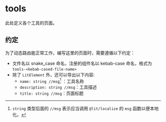 # tools

此处定义各个工具的页面。

## 约定

为了动态路由能正常工作，编写这里的页面时，需要遵循以下约定：

- 文件名以 snake_case 命名，注册的组件名以 kebab-case 命名，格式为 `tools-<kebab-cased-file-name>`
- 除了 `LitElement` 外，还可以导出以下内容:
  - `name: string //msg`[^1] ：工具名称
  - `description: string //msg`：工具描述
  - `title: string //msg`：页面标题

[^1]: `string` 类型后面的 `//msg` 表示应当调用 `@lit/localize` 的 `msg` 函数以便本地化。
